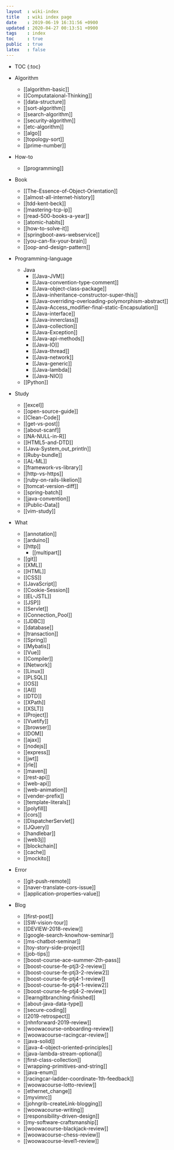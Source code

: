 ```yaml
---
layout  : wiki-index
title   : wiki index page
date    : 2019-06-19 16:31:56 +0900
updated : 2020-04-27 00:13:51 +0900
tags    : index
toc     : true
public  : true
latex   : false
---
```

* TOC
{:toc}

* Algorithm
    * [[algorithm-basic]]
    * [[Computataional-Thinking]]
    * [[data-structure]]
    * [[sort-algorithm]]
    * [[search-algorithm]]
    * [[security-algorithm]]
    * [[etc-algorithm]]
    * [[algo]]
    * [[topology-sort]]
    * [[prime-number]]
* How-to
    * [[programming]]
* Book
    * [[The-Essence-of-Object-Orientation]]
    * [[almost-all-internet-history]]
    * [[tdd-kent-beck]]
    * [[mastering-tcp-ip]]
    * [[read-500-books-a-year]]
    * [[atomic-habits]]
    * [[how-to-solve-it]]
    * [[springboot-aws-webservice]]
    * [[you-can-fix-your-brain]]
    * [[oop-and-design-pattern]]
* Programming-language
    * Java
        * [[Java-JVM]]
        * [[Java-convention-type-comment]]
        * [[Java-object-class-package]]
        * [[Java-inheritance-constructor-super-this]]
        * [[Java-overriding-overloading-polymorphism-abstract]]
        * [[Java-Access_modifier-final-static-Encapsulation]]
        * [[Java-interface]]
        * [[Java-innerclass]]
        * [[Java-collection]]
        * [[Java-Exception]]
        * [[Java-api-methods]]
        * [[Java-IO]]
        * [[Java-thread]]
        * [[Java-network]]
        * [[Java-generic]]
        * [[Java-lambda]]
        * [[Java-NIO]]
    * [[Python]]
* Study
    * [[excel]]
    * [[open-source-guide]]
    * [[Clean-Code]]
    * [[get-vs-post]]
    * [[about-scanf]]
    * [[NA-NULL-in-R]]
    * [[HTML5-and-DTD]]
    * [[Java-System_out_println]]
    * [[Ruby-bundle]]
    * [[AL-ML]]
    * [[framework-vs-library]]
    * [[http-vs-https]]
    * [[ruby-on-rails-likelion]]
    * [[tomcat-version-diff]]
    * [[spring-batch]]
    * [[java-convention]]
    * [[Public-Data]]
    * [[vim-study]]
* What
    * [[annotation]]
    * [[arduino]]
    * [[http]]
        * [[multipart]]
    * [[git]]
    * [[XML]]
    * [[HTML]]
    * [[CSS]]
    * [[JavaScript]]
    * [[Cookie-Session]]
    * [[EL-JSTL]]
    * [[JSP]]
    * [[Servlet]]
    * [[Connection_Pool]]
    * [[JDBC]]
    * [[database]]
    * [[transaction]]
    * [[Spring]]
    * [[Mybatis]]
    * [[Vue]]
    * [[Compiler]]
    * [[Network]]
    * [[Linux]]
    * [[PLSQL]]
    * [[OS]]
    * [[AI]]
    * [[DTD]]
    * [[XPath]]
    * [[XSLT]]
    * [[Project]]
    * [[Vuetify]]
    * [[browser]]
    * [[DOM]]
    * [[ajax]]
    * [[nodejs]]
    * [[express]]
    * [[jwt]]
    * [[rle]]
    * [[maven]]
    * [[rest-api]]
    * [[web-api]]
    * [[web-animation]]
    * [[vender-prefix]]
    * [[template-literals]]
    * [[polyfill]]
    * [[cors]]
    * [[DispatcherServlet]]
    * [[JQuery]]
    * [[handlebar]]
    * [[web3j]]
    * [[blockchain]]
    * [[cache]]
    * [[mockito]]
* Error
    * [[git-push-remote]]
    * [[naver-translate-cors-issue]]
    * [[application-properties-value]]
* Blog
    * [[first-post]]
    * [[SW-vision-tour]]
    * [[DEVIEW-2018-review]]
    * [[google-search-knowhow-seminar]]
    * [[ms-chatbot-seminar]]
    * [[toy-story-side-project]]
    * [[job-tips]]
    * [[boost-course-ace-summer-2th-pass]]
    * [[boost-course-fe-ptj3-2-review]]
    * [[boost-course-fe-ptj3-2-review2]]
    * [[boost-course-fe-ptj4-1-review]]
    * [[boost-course-fe-ptj4-1-review2]]
    * [[boost-course-fe-ptj4-2-review]]
    * [[learngitbranching-finished]]
    * [[about-java-data-type]]
    * [[secure-coding]]
    * [[2019-retrospect]]
    * [[nhnforward-2019-review]]
    * [[woowacourse-onboarding-review]]
    * [[woowacourse-racingcar-review]]
    * [[java-solid]]
    * [[java-4-object-oriented-principles]]
    * [[java-lambda-stream-optional]]
    * [[first-class-collection]]
    * [[wrapping-primitives-and-string]]
    * [[java-enum]]
    * [[racingcar-ladder-coordinate-1th-feedback]]
    * [[woowacourse-lotto-review]]
    * [[ethernet_change]]
    * [[myvimrc]]
    * [[johngrib-createLink-blogging]]
    * [[woowacourse-writing]] 
    * [[responsibility-driven-design]]
    * [[my-software-craftsmanship]]
    * [[woowacourse-blackjack-review]]
    * [[woowacourse-chess-review]]
    * [[woowacourse-level1-review]]
